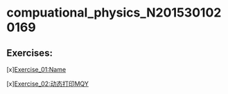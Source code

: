 # compuational_physics_N2015301020169
## Exercises:
 [x][Exercise_01:Name](https://github.com/napochi/compuational_physics_N2015301020169/blob/master/name.py)

 [x][Exercise_02:动态打印MQY]()
